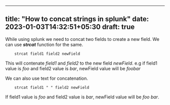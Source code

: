  ---
title: "How to concat strings in splunk"
date: 2023-01-03T14:32:51+05:30
draft: true
---

While using splunk we need to concat two fields to create a new field. We can use ***strcat*** function for the same.


```
    strcat field1 field2 newField
```

This will contenate *field1* and *field2* to the new field *newField*. e.g if field1 value is *foo* and field2 value is *bar*, newField value will be *foobar*

We can also use text for concatenation.

```
    strcat field1 " " field2 newField
```

If field1 value is *foo* and field2 value is *bar*, newField value will be *foo bar*.

